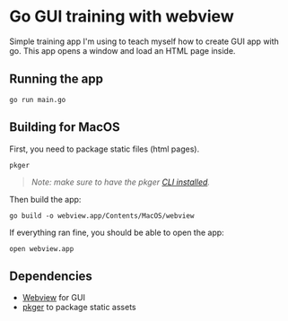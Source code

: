 # Go GUI training with webview

Simple training app I'm using to teach myself how to create GUI app with go.
This app opens a window and load an HTML page inside.

## Running the app

```
go run main.go
```

## Building for MacOS

First, you need to package static files (html pages).

```
pkger
```

>*Note: make sure to have the pkger [CLI installed](https://github.com/markbates/pkger#cli).*

Then build the app:

```
go build -o webview.app/Contents/MacOS/webview
```

If everything ran fine, you should be able to open the app:

```
open webview.app
```

## Dependencies

- [Webview](https://github.com/webview/webview) for GUI
- [pkger](https://github.com/markbates/pkger) to package static assets